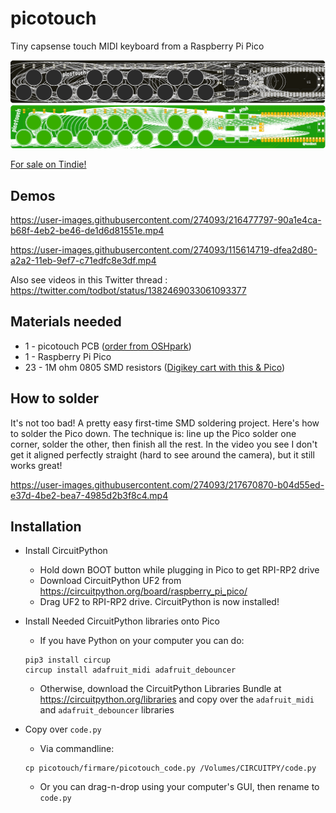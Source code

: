 # picotouch

Tiny capsense touch MIDI keyboard from a Raspberry Pi Pico

<img width=700 src="./docs/picotouch_smd_top1.png"/>
<img width=700 src="./docs/picotouch_top2.png"/>

[For sale on Tindie!](https://www.tindie.com/products/todbot/picotouch-capsense-midi-keyboard-for-raspi-pico/)


## Demos


https://user-images.githubusercontent.com/274093/216477797-90a1e4ca-b68f-4eb2-be46-de1d6d81551e.mp4


https://user-images.githubusercontent.com/274093/115614719-dfea2d80-a2a2-11eb-9ef7-c71edfc8e3df.mp4

Also see videos in this Twitter thread : https://twitter.com/todbot/status/1382469033061093377

## Materials needed
- 1 - picotouch PCB ([order from OSHpark](https://oshpark.com/shared_projects/5MnI1jPf))
- 1 - Raspberry Pi Pico
- 23 - 1M ohm 0805 SMD resistors  ([Digikey cart with this & Pico](https://www.digikey.com/short/w381rn4w))


## How to solder

It's not too bad!  A pretty easy first-time SMD soldering project.  Here's how to solder the Pico down.
The technique is: line up the Pico solder one corner, solder the other, then finish all the rest. 
In the video you see I don't get it aligned perfectly straight (hard to see around the camera), but it still works great!

https://user-images.githubusercontent.com/274093/217670870-b04d55ed-e37d-4be2-bea7-4985d2b3f8c4.mp4



## Installation

- Install CircuitPython
  - Hold down BOOT button while plugging in Pico to get RPI-RP2 drive
  - Download CircuitPython UF2 from https://circuitpython.org/board/raspberry_pi_pico/
  - Drag UF2 to RPI-RP2 drive. CircuitPython is now installed!

- Install Needed CircuitPython libraries onto Pico
  - If you have Python on your computer you can do:
  ```
  pip3 install circup
  circup install adafruit_midi adafruit_debouncer
  ```
  - Otherwise, download the CircuitPython Libraries Bundle at https://circuitpython.org/libraries
    and copy over the `adafruit_midi` and `adafruit_debouncer` libraries

- Copy over `code.py`
  - Via commandline:
  ```
  cp picotouch/firmare/picotouch_code.py /Volumes/CIRCUITPY/code.py
  ```
  - Or you can drag-n-drop using your computer's GUI, then rename to `code.py`
